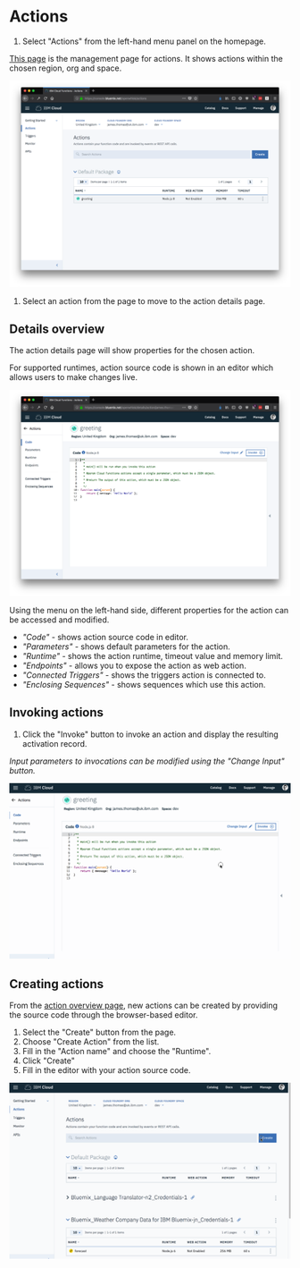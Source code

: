# Actions

1. Select "Actions" from the left-hand menu panel on the homepage.

[This page](https://console.bluemix.net/openwhisk/actions) is the management page for actions. It shows actions within the chosen region, org and space.

![action details page](../../.gitbook/assets/action-overview.png)

1. Select an action from the page to move to the action details page.

## Details overview

The action details page will show properties for the chosen action.

For supported runtimes, action source code is shown in an editor which allows users to make changes live.

![action details page](../../.gitbook/assets/action-editor.png)

Using the menu on the left-hand side, different properties for the action can be accessed and modified.

* _"Code"_ - shows action source code in editor.
* _"Parameters"_ - shows default parameters for the action.
* _"Runtime"_ - shows the action runtime, timeout value and memory limit.
* _"Endpoints"_ - allows you to expose the action as web action.
* _"Connected Triggers"_ - shows the triggers action is connected to.
* _"Enclosing Sequences"_ - shows sequences which use this action.

## Invoking actions

1. Click the "Invoke" button to invoke an action and display the resulting activation record.

_Input parameters to invocations can be modified using the "Change Input" button._

![Invoking an action](../../.gitbook/assets/invoking-action.gif)

## Creating actions

From the [action overview page](https://console.bluemix.net/openwhisk/actions), new actions can be created by providing the source code through the browser-based editor.

1. Select the "Create" button from the page.
2. Choose "Create Action" from the list.
3. Fill in the "Action name" and choose the "Runtime".
4. Click "Create"
5. Fill in the editor with your action source code.

![Creating an action](../../.gitbook/assets/creating-action.gif)

